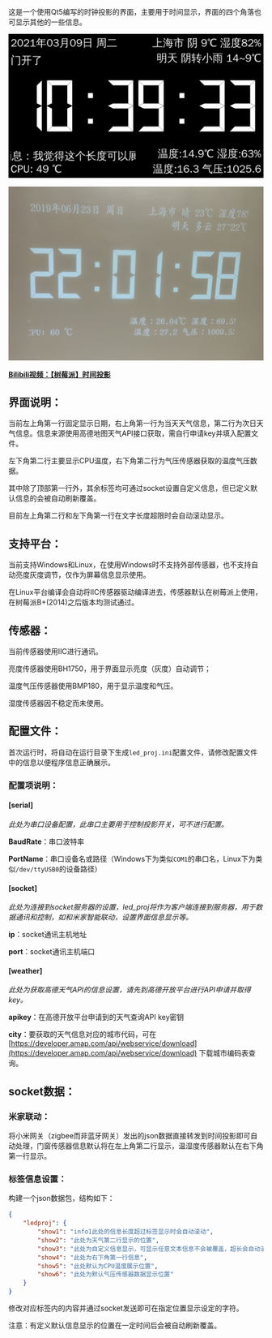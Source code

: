 这是一个使用Qt5编写的时钟投影的界面，主要用于时间显示，界面的四个角落也可显示其他的一些信息。

![](doc/img/screen.png)

![](doc/img/img01.png)

**[Bilibili视频：【树莓派】时间投影](https://www.bilibili.com/video/BV1jE41187Uq)**


## 界面说明：

当前左上角第一行固定显示日期，右上角第一行为当天天气信息，第二行为次日天气信息。信息来源使用高德地图天气API接口获取，需自行申请key并填入配置文件。

左下角第二行主要显示CPU温度，右下角第二行为气压传感器获取的温度气压数据。

其中除了顶部第一行外，其余标签均可通过socket设置自定义信息，但已定义默认信息的会被自动刷新覆盖。

目前左上角第二行和左下角第一行在文字长度超限时会自动滚动显示。



## 支持平台：

当前支持Windows和Linux，在使用Windows时不支持外部传感器，也不支持自动亮度灰度调节，仅作为屏幕信息显示使用。

在Linux平台编译会自动将IIC传感器驱动编译进去，传感器默认在树莓派上使用，在树莓派B+(2014)之后版本均测试通过。

## 传感器：

当前传感器使用IIC进行通讯。

亮度传感器使用BH1750，用于界面显示亮度（灰度）自动调节；

温度气压传感器使用BMP180，用于显示温度和气压。

湿度传感器因不稳定而未使用。



## 配置文件：

首次运行时，将自动在运行目录下生成`led_proj.ini`配置文件，请修改配置文件中的信息以便程序信息正确展示。

### 配置项说明：

#### [serial]

*此处为串口设备配置，此串口主要用于控制投影开关，可不进行配置。*

**BaudRate**：串口波特率

**PortName**：串口设备名或路径（Windows下为类似`COM1`的串口名，Linux下为类似`/dev/ttyUSB0`的设备路径）

#### [socket]

*此处为连接到socket服务器的设置，led_proj将作为客户端连接到服务器，用于数据通讯和控制，如和米家智能联动，设置界面信息显示等。*

**ip**：socket通讯主机地址

**port**：socket通讯主机端口

#### [weather]

*此处为获取高德天气API的信息设置，请先到高德开放平台进行API申请并取得key。*

**apikey**：在高德开放平台申请到的天气查询API key密钥

**city**：要获取的天气信息对应的城市代码，可在[https://developer.amap.com/api/webservice/download](https://developer.amap.com/api/webservice/download) 下载城市编码表查询。



## socket数据：

### 米家联动：

将小米网关（zigbee而非蓝牙网关）发出的json数据直接转发到时间投影即可自动处理，门窗传感器信息默认将在左上角第二行显示，温湿度传感器默认在右下角第一行显示。

### 标签信息设置：

构建一个json数据包，结构如下：

```json
{
    "ledproj": {
        "show1": "info1此处的信息长度超过标签显示时会自动滚动",
        "show2": "此处为天气第二行显示的位置",
        "show3": "此处为自定义信息显示，可显示任意文本信息不会被覆盖，超长会自动滚动",
        "show4": "此处为右下角第一行信息",
        "show5": "此处默认为CPU温度展示位置",
        "show6": "此处为默认气压传感器数据显示位置"
    }
}
```

修改对应标签内的内容并通过socket发送即可在指定位置显示设定的字符。

注意：有定义默认信息显示的位置在一定时间后会被自动刷新覆盖。

